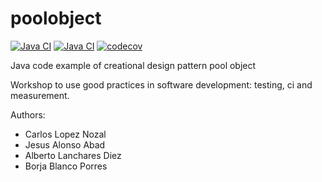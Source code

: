 poolobject
==========

[![Java CI](https://github.com/bbp1002/poolobject/actions/workflows/ci_jdk11_build.yml/badge.svg)](https://github.com/bbp1002/poolobject/actions/workflows/ci_jdk11_build.yml) 
[![Java CI](https://github.com/bbp1002/poolobject/actions/workflows/ci_jdk1.8_build_test.yml/badge.svg)](https://github.com/bbp1002/poolobject/actions/workflows/ci_jdk1.8_build_test.yml) 
[![codecov](https://codecov.io/gh/bbp1002/poolobject/graph/badge.svg?token=2JtAA0NIfu)](https://codecov.io/gh/bbp1002/poolobject)

Java code example of creational design pattern pool object

Workshop to use good practices in software development: testing, ci and measurement.

Authors:

- Carlos Lopez Nozal
- Jesus Alonso Abad
- Alberto Lanchares Diez
- Borja Blanco Porres
